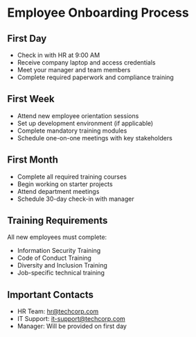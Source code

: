 # Employee Onboarding Process

## First Day
- Check in with HR at 9:00 AM
- Receive company laptop and access credentials
- Meet your manager and team members
- Complete required paperwork and compliance training

## First Week
- Attend new employee orientation sessions
- Set up development environment (if applicable)
- Complete mandatory training modules
- Schedule one-on-one meetings with key stakeholders

## First Month
- Complete all required training courses
- Begin working on starter projects
- Attend department meetings
- Schedule 30-day check-in with manager

## Training Requirements
All new employees must complete:
- Information Security Training
- Code of Conduct Training
- Diversity and Inclusion Training
- Job-specific technical training

## Important Contacts
- HR Team: hr@techcorp.com
- IT Support: it-support@techcorp.com
- Manager: Will be provided on first day